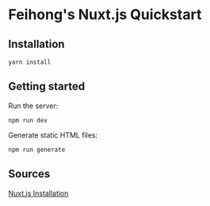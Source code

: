 # Feihong's Nuxt.js Quickstart

## Installation

`yarn install`

## Getting started

Run the server:

`npm run dev`

Generate static HTML files:

`npm run generate`

## Sources

[Nuxt.js Installation](https://nuxtjs.org/guide/installation)
